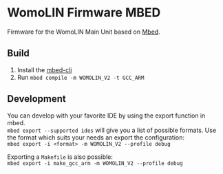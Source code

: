 # WomoLIN Firmware MBED
Firmware for the WomoLIN Main Unit based on [Mbed](https://os.mbed.com/).

## Build
1. Install the [mbed-cli](https://os.mbed.com/docs/mbed-os/v6.9/quick-start/build-with-mbed-cli.html)
2. Run `mbed compile -m WOMOLIN_V2 -t GCC_ARM`

## Development
You can develop with your favorite IDE by using the export function in mbed.  
`mbed export --supported ides` will give you a list of possible formats.
Use the format which suits your needs an export the configuration:  
`mbed export -i <format> -m WOMOLIN_V2 --profile debug`

Exporting a `Makefile` is also possible:  
`mbed export -i make_gcc_arm -m WOMOLIN_V2 --profile debug`
